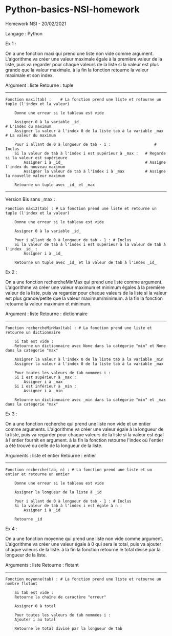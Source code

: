 # Python-basics-NSI-homework


Homework NSI - 20/02/2021

Langage : Python



Ex 1 :

On a une fonction maxi qui prend une liste non vide comme argument.
L'algorithme va créer une valeur maximale égale à la première valeur de la liste,
puis va regarder pour chaque valeurs de la liste si la valeur est plus grande que
la valeur maximale. à la fin la fonction retourne la valeur maximale et son index.

Argument : liste
Retourne : tuple

--------------------------------------

	Fonction maxi(tab) :    # La fonction prend une liste et retourne un tuple (l'index et la valeur)

	    Donne une erreur si le tableau est vide

	    Assigner 0 à la variable _id_                                       # L'index du maximum
	    Assigner la valeur à l'index 0 de la liste tab à la variable _max   # La valeur du maximum

	    Pour i allant de 0 à longueur de tab - 1 :                   # Inclus
		Si la valeur de tab à l'index i est supérieur à _max :   # Regarde si la valeur est supérieure
		    Assigner i à _id_                                    # Assigne l'index du nouveau maximum
		    Assigner la valeur de tab à l'index i à _max         # Assigne la nouvelle valeur maximum

	    Retourne un tuple avec _id_ et _max

--------------------------------------

Version Bis sans _max :

	Fonction maxi2(tab) : # La fonction prend une liste et retourne un tuple (l'index et la valeur)

	    Donne une erreur si le tableau est vide

	    Assigner 0 à la variable _id_

	    Pour i allant de 0 à longueur de tab - 1 : # Inclus
		Si la valeur de tab à l'index i est supérieur à la valeur de tab à l'index _id_ :
		    Assigner i à _id_

	    Retourne un tuple avec _id_ et la valeur de tab à l'index _id_







Ex 2 :

On a une fonction rechercheMinMax qui prend une liste comme argument.
L'algorithme va créer une valeur maximum et minimum égales à la première valeur de la liste,
puis va regarder pour chaque valeurs de la liste si la valeur est plus grande/petite que
la valeur maximum/minimum. à la fin la fonction retourne la valeur maximum et minimum.

Argument : liste
Retourne : dictionnaire

--------------------------------------

	Fonction rechercheMinMax(tab) : # La fonction prend une liste et retourne un dictionnaire

	    Si tab est vide :
		Retourne un dictionnaire avec None dans la catégorie "min" et None dans la catégorie "max"

	    Assigner la valeur à l'index 0 de la liste tab à la variable _min
	    Assigner la valeur à l'index 0 de la liste tab à la variable _max

	    Pour toutes les valeurs de tab nommées i :
		Si i est supérieur à _max :
		    Assigner i à _max
		Si i est inférieur à _min :
		    Assigner i à _min

	    Retourne un dictionnaire avec _min dans la catégorie "min" et _max dans la catégorie "max"







Ex 3 :

On a une fonction recherche qui prend une liste non vide et un entier comme arguments.
L'algorithme va créer une valeur égale à la longueur de la liste, puis va regarder 
pour chaque valeurs de la liste si la valeur est égal à l'entier fournit en argument.
à la fin la fonction retourne l'index où l'entier a été trouvé ou celle de la longueur
de la liste.

Arguments : liste et entier
Retourne  : entier

--------------------------------------

	Fonction recherche(tab, n) : # La fonction prend une liste et un entier et retourne un entier

	    Donne une erreur si le tableau est vide

	    Assigner la longueur de la liste à _id

	    Pour i allant de 0 à longueur de tab - 1 : # Inclus
		Si la valeur de tab à l'index i est égale à n :
		    Assigner i à _id

	    Retourne _id







Ex 4 :

On a une fonction moyenne qui prend une liste non vide comme argument.
L'algorithme va créer une valeur égale à 0 qui sera le total, puis va ajouter chaque 
valeurs de la liste. à la fin la fonction retourne le total divisé par la longueur de
la liste.

Arguments : liste
Retourne  : flotant

--------------------------------------

	Fonction moyenne(tab) : # La fonction prend une liste et retourne un nombre flotant

	    Si tab est vide :
		Retourne la chaîne de caractère "erreur"

	    Assigner 0 à total

	    Pour toutes les valeurs de tab nommées i :
		Ajouter i au total

	    Retourne le total divisé par la longueur de tab


